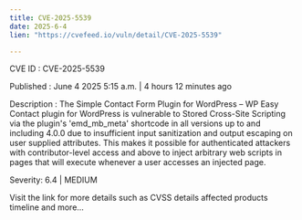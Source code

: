 ```yaml
---
title: CVE-2025-5539
date: 2025-6-4
lien: "https://cvefeed.io/vuln/detail/CVE-2025-5539"

---
```


CVE ID : CVE-2025-5539

Published :  June 4
2025
5:15 a.m. | 4 hours
12 minutes ago

Description : The Simple Contact Form Plugin for WordPress – WP Easy Contact plugin for WordPress is vulnerable to Stored Cross-Site Scripting via the plugin's 'emd_mb_meta' shortcode in all versions up to
and including
4.0.0 due to insufficient input sanitization and output escaping on user supplied attributes. This makes it possible for authenticated attackers
with contributor-level access and above
to inject arbitrary web scripts in pages that will execute whenever a user accesses an injected page.

Severity: 6.4 | MEDIUM

Visit the link for more details
such as CVSS details
affected products
timeline
and more...
